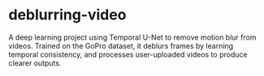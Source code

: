 # deblurring-video
A deep learning project using Temporal U-Net to remove motion blur from videos. Trained on the GoPro dataset, it deblurs frames by learning temporal consistency, and processes user-uploaded videos to produce clearer outputs.
